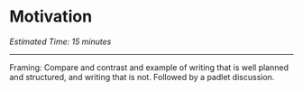 # Motivation

*Estimated Time: 15 minutes*

---

Framing: Compare and contrast and example of writing that is well planned and structured, and writing that is not. Followed by a padlet discussion.